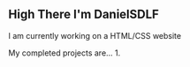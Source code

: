 ## High There I'm DanielSDLF
I am currently working on a HTML/CSS website

My completed projects are...
1.
